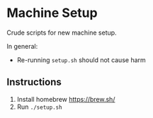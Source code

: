 # Machine Setup

Crude scripts for new machine setup.

In general:
- Re-running `setup.sh` should not cause harm

## Instructions
1. Install homebrew https://brew.sh/
2. Run `./setup.sh`
